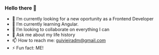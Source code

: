 ### Hello there 👋


- 🔭 I’m currently looking for a new oportunity as a Frontend Developer
- 🌱 I’m currently learning Angular.
- 👯 I’m looking to collaborate on everything I can
- 💬 Ask me about my life history 
- 📫 How to reach me: guivieiradm@gmail.com
- ⚡ Fun fact: ME!
